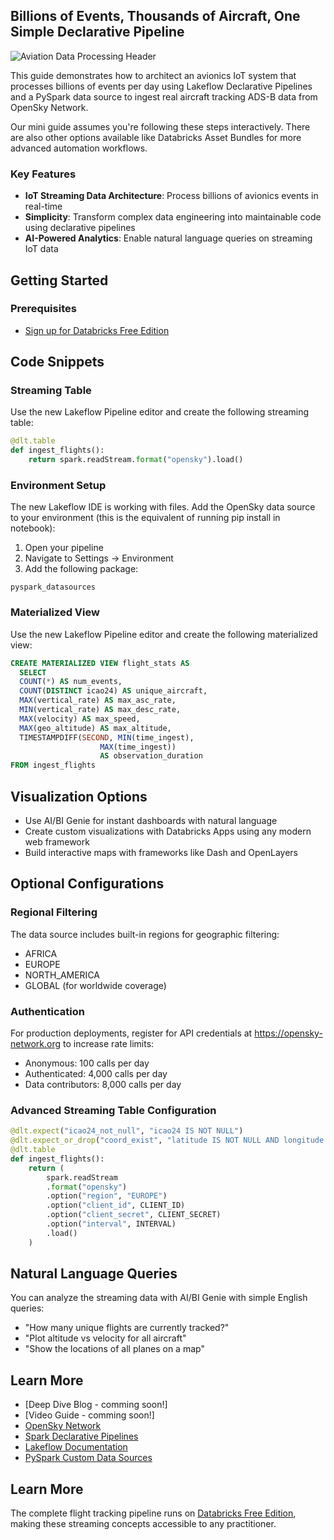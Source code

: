## Billions of Events, Thousands of Aircraft, One Simple Declarative Pipeline

![Aviation Data Processing Header](misc/header.gif)


This guide demonstrates how to architect an avionics IoT system that processes billions of events per day using Lakeflow Declarative Pipelines and a PySpark data source to ingest real aircraft tracking ADS-B data from OpenSky Network.

Our mini guide assumes you're following these steps interactively. There are also other options available like Databricks Asset Bundles for more advanced automation workflows.


### Key Features
- **IoT Streaming Data Architecture**: Process billions of avionics events in real-time
- **Simplicity**: Transform complex data engineering into maintainable code using declarative pipelines
- **AI-Powered Analytics**: Enable natural language queries on streaming IoT data

## Getting Started

### Prerequisites
- [Sign up for Databricks Free Edition](https://databricks.com/try-databricks)

## Code Snippets

### Streaming Table

Use the new Lakeflow Pipeline editor and create the following streaming table:



```python
@dlt.table
def ingest_flights():
    return spark.readStream.format("opensky").load()
```

### Environment Setup

The new Lakeflow IDE is working with files. Add the OpenSky data source to your environment (this is the equivalent of running pip install in notebook):

1. Open your pipeline
2. Navigate to Settings → Environment
3. Add the following package:
```
pyspark_datasources
```

### Materialized View

Use the new Lakeflow Pipeline editor and create the following materialized view:

```sql
CREATE MATERIALIZED VIEW flight_stats AS
  SELECT
  COUNT(*) AS num_events,
  COUNT(DISTINCT icao24) AS unique_aircraft,
  MAX(vertical_rate) AS max_asc_rate,
  MIN(vertical_rate) AS max_desc_rate,
  MAX(velocity) AS max_speed,
  MAX(geo_altitude) AS max_altitude,
  TIMESTAMPDIFF(SECOND, MIN(time_ingest),
                    MAX(time_ingest))
                    AS observation_duration
FROM ingest_flights
```

## Visualization Options

- Use AI/BI Genie for instant dashboards with natural language
- Create custom visualizations with Databricks Apps using any modern web framework
- Build interactive maps with frameworks like Dash and OpenLayers

## Optional Configurations

### Regional Filtering

The data source includes built-in regions for geographic filtering:
- AFRICA
- EUROPE
- NORTH_AMERICA
- GLOBAL (for worldwide coverage)

### Authentication

For production deployments, register for API credentials at https://opensky-network.org to increase rate limits:
- Anonymous: 100 calls per day
- Authenticated: 4,000 calls per day
- Data contributors: 8,000 calls per day

### Advanced Streaming Table Configuration

```python
@dlt.expect("icao24_not_null", "icao24 IS NOT NULL")
@dlt.expect_or_drop("coord_exist", "latitude IS NOT NULL AND longitude IS NOT NULL")
@dlt.table
def ingest_flights():
    return (
        spark.readStream
        .format("opensky")
        .option("region", "EUROPE")
        .option("client_id", CLIENT_ID)
        .option("client_secret", CLIENT_SECRET)
        .option("interval", INTERVAL)
        .load()
    )
```

## Natural Language Queries

You can analyze the streaming data with AI/BI Genie with simple English queries:

- "How many unique flights are currently tracked?"
- "Plot altitude vs velocity for all aircraft"
- "Show the locations of all planes on a map"

## Learn More

- [Deep Dive Blog - comming soon!]
- [Video Guide - comming soon!]
- [OpenSky Network](https://opensky-network.org)
- [Spark Declarative Pipelines](https://www.databricks.com/blog/bringing-declarative-pipelines-apache-spark-open-source-project)
- [Lakeflow Documentation](https://docs.databricks.com/aws/en/dlt)
- [PySpark Custom Data Sources](https://docs.databricks.com/aws/en/pyspark/datasources)

## Learn More

The complete flight tracking pipeline runs on [Databricks Free Edition](https://www.databricks.com/learn/free-edition), making these  streaming concepts accessible to any practitioner.